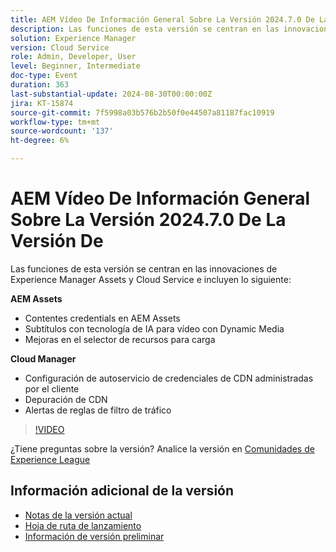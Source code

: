 ```yaml
---
title: AEM Vídeo De Información General Sobre La Versión 2024.7.0 De La Versión De
description: Las funciones de esta versión se centran en las innovaciones de Experience Manager Assets y Cloud Service e incluyen lo siguiente:AEM Assets:Contentes credentials en AEM Assets AI powered captions para vídeo con Dynamic Media Asset Selector Enhances for Upload Cloud Manager:Configuración de autoservicio de credenciales de CDN administradas por el cliente Credenciales de CDN Purga de reglas de filtrado de tráfico Alertas​
solution: Experience Manager
version: Cloud Service
role: Admin, Developer, User
level: Beginner, Intermediate
doc-type: Event
duration: 363
last-substantial-update: 2024-08-30T00:00:00Z
jira: KT-15874
source-git-commit: 7f5998a03b576b2b50f0e44507a81187fac10919
workflow-type: tm+mt
source-wordcount: '137'
ht-degree: 6%

---
```


# AEM Vídeo De Información General Sobre La Versión 2024.7.0 De La Versión De

Las funciones de esta versión se centran en las innovaciones de Experience Manager Assets y Cloud Service e incluyen lo siguiente:

**AEM Assets**

* Contentes credentials en AEM Assets&#x200B;
* Subtítulos con tecnología de IA para vídeo con Dynamic Media&#x200B;
* Mejoras en el selector de recursos para carga&#x200B;

**Cloud Manager**

* Configuración de autoservicio de credenciales de CDN administradas por el cliente&#x200B;
* Depuración de CDN&#x200B;
* Alertas de reglas de filtro de tráfico&#x200B;

>[!VIDEO](https://video.tv.adobe.com/v/3431707/?learn=on)


¿Tiene preguntas sobre la versión?  Analice la versión en [Comunidades de Experience League](https://adobe.ly/3X9WQfF)

## Información adicional de la versión

* [Notas de la versión actual](https://experienceleague.adobe.com/docs/experience-manager-cloud-service/content/release-notes/home.html?lang=es)
* [Hoja de ruta de lanzamiento](https://experienceleague.adobe.com/docs/experience-manager-release-information/aem-release-updates/update-releases-roadmap.html?lang=es)
* [Información de versión preliminar](https://experienceleague.adobe.com/docs/experience-manager-cloud-service/content/release-notes/prerelease.html)
